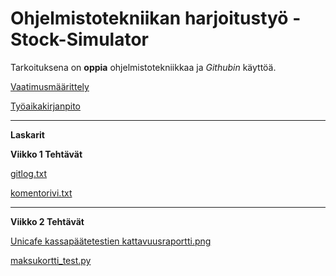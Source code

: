 # Ohjelmistotekniikan harjoitustyö - Stock-Simulator

Tarkoituksena on __oppia__ ohjelmistotekniikkaa ja _Githubin_ käyttöä.

[Vaatimusmäärittely](https://github.com/JanneKarki/ot-harjoitustyo/blob/main/Stock-simulator/dokumentaatio/vaatimusmaarittely.md)

[Työaikakirjanpito](https://github.com/JanneKarki/ot-harjoitustyo/blob/main/Stock-simulator/dokumentaatio/tuntikirjanpito.md)

____________________________________________

**Laskarit**

**Viikko 1 Tehtävät**

[gitlog.txt](https://github.com/JanneKarki/ot-harjoitustyo/blob/main/laskarit/viikko1/gitlock.txt)

[komentorivi.txt](https://github.com/JanneKarki/ot-harjoitustyo/blob/main/laskarit/viikko1/komentorivi.txt)


____________________________________________

**Viikko 2 Tehtävät**

[Unicafe kassapäätetestien kattavuusraportti.png](https://github.com/JanneKarki/ot-harjoitustyo/blob/main/laskarit/viikko2/Screenshot_20220325_150441.png)

[maksukortti_test.py](https://github.com/JanneKarki/ot-harjoitustyo/blob/main/laskarit/viikko2/maksukortti/src/tests/maksukortti_test.py)
